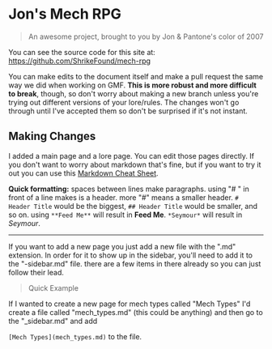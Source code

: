 # Jon's Mech RPG

> An awesome project, brought to you by Jon & Pantone's color of 2007


You can see the source code for this site at: https://github.com/ShrikeFound/mech-rpg

You can make edits to the document itself and make a pull request the same way we did when working on GMF. **This is more robust and more difficult to break**, though, so don't worry about making a new branch unless you're trying out different versions of your lore/rules. The changes won't go through until I've accepted them so don't be surprised if it's not instant.

## Making Changes 

I added a main page and a lore page. You can edit those pages directly. If you don't want to worry about markdown that's fine, but if you want to try it out you can use this [Markdown Cheat Sheet](https://www.markdownguide.org/cheat-sheet/).

**Quick formatting:** spaces between lines make paragraphs. using "# " in front of a line makes is a header. more "#" means a smaller header. `# Header Title` would be the biggest,  `## Header Title` would be smaller, and so on. using `**Feed Me**` will result in **Feed Me**. `*Seymour*` will result in *Seymour*.

---

If you want to add a new page you just add a new file with the ".md" extension. In order for it to show up in the sidebar, you'll need to add it to the "-sidebar.md" file. there are a few items in there already so you can just follow their lead.

> Quick Example

If I wanted to create a new page for mech types called "Mech Types" I'd create a file called "mech_types.md" (this could be anything) and then go to the "_sidebar.md" and add 

`[Mech Types](mech_types.md)` to the file.


